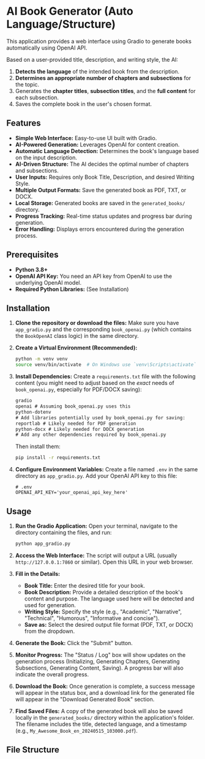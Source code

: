 # AI Book Generator (Auto Language/Structure)

This application provides a web interface using Gradio to generate books automatically using OpenAI API.

Based on a user-provided title, description, and writing style, the AI:
1.  **Detects the language** of the intended book from the description.
2.  **Determines an appropriate number of chapters and subsections** for the topic.
3.  Generates the **chapter titles**, **subsection titles**, and the **full content** for each subsection.
4.  Saves the complete book in the user's chosen format.

## Features

* **Simple Web Interface:** Easy-to-use UI built with Gradio.
* **AI-Powered Generation:** Leverages OpenAI for content creation.
* **Automatic Language Detection:** Determines the book's language based on the input description.
* **AI-Driven Structure:** The AI decides the optimal number of chapters and subsections.
* **User Inputs:** Requires only Book Title, Description, and desired Writing Style.
* **Multiple Output Formats:** Save the generated book as PDF, TXT, or DOCX.
* **Local Storage:** Generated books are saved in the `generated_books/` directory.
* **Progress Tracking:** Real-time status updates and progress bar during generation.
* **Error Handling:** Displays errors encountered during the generation process.

## Prerequisites

* **Python 3.8+**
* **OpenAI API Key:** You need an API key from OpenAI to use the underlying OpenAI model.
* **Required Python Libraries:** (See Installation)

## Installation

1.  **Clone the repository or download the files:**
    Make sure you have `app_gradio.py` and the corresponding `book_openai.py` (which contains the `BookOpenAI` class logic) in the same directory.

2.  **Create a Virtual Environment (Recommended):**
    ```bash
    python -m venv venv
    source venv/bin/activate  # On Windows use `venv\Scripts\activate`
    ```

3.  **Install Dependencies:**
    Create a `requirements.txt` file with the following content (you might need to adjust based on the *exact* needs of `book_openai.py`, especially for PDF/DOCX saving):
    ```txt
    gradio
    openai # Assuming book_openai.py uses this
    python-dotenv
    # Add libraries potentially used by book_openai.py for saving:
    reportlab # Likely needed for PDF generation
    python-docx # Likely needed for DOCX generation
    # Add any other dependencies required by book_openai.py
    ```
    Then install them:
    ```bash
    pip install -r requirements.txt
    ```

4.  **Configure Environment Variables:**
    Create a file named `.env` in the same directory as `app_gradio.py`. Add your OpenAI API key to this file:
    ```env
    # .env
    OPENAI_API_KEY='your_openai_api_key_here'
    ```

## Usage

1.  **Run the Gradio Application:**
    Open your terminal, navigate to the directory containing the files, and run:
    ```bash
    python app_gradio.py
    ```

2.  **Access the Web Interface:**
    The script will output a URL (usually `http://127.0.0.1:7860` or similar). Open this URL in your web browser.

3.  **Fill in the Details:**
    * **Book Title:** Enter the desired title for your book.
    * **Book Description:** Provide a detailed description of the book's content and purpose. The language used here will be detected and used for generation.
    * **Writing Style:** Specify the style (e.g., "Academic", "Narrative", "Technical", "Humorous", "Informative and concise").
    * **Save as:** Select the desired output file format (PDF, TXT, or DOCX) from the dropdown.

4.  **Generate the Book:**
    Click the "Submit" button.

5.  **Monitor Progress:**
    The "Status / Log" box will show updates on the generation process (Initializing, Generating Chapters, Generating Subsections, Generating Content, Saving). A progress bar will also indicate the overall progress.

6.  **Download the Book:**
    Once generation is complete, a success message will appear in the status box, and a download link for the generated file will appear in the "Download Generated Book" section.

7.  **Find Saved Files:**
    A copy of the generated book will also be saved locally in the `generated_books/` directory within the application's folder. The filename includes the title, detected language, and a timestamp (e.g., `My_Awesome_Book_en_20240515_103000.pdf`).

## File Structure
